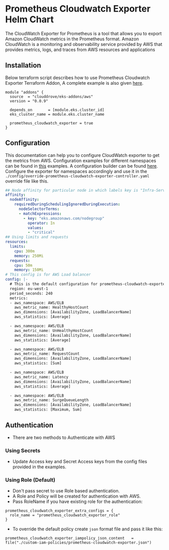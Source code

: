 # Prometheus Cloudwatch Exporter Helm Chart

The CloudWatch Exporter for Prometheus is a tool that allows you to export Amazon CloudWatch metrics in the Prometheus format. Amazon CloudWatch is a monitoring and observability service provided by AWS that provides metrics, logs, and traces from AWS resources and applications 

## Installation
Below terraform script describes how to use Prometheus Cloudwatch Exporter Terraform Addon, A complete example is also given [here](https://github.com/clouddrove/terraform-helm-eks-addons/blob/master/_examples/complete/main.tf).
```hcl
module "addons" {
  source  = "clouddrove/eks-addons/aws"
  version = "0.0.9"
  
  depends_on       = [module.eks.cluster_id]
  eks_cluster_name = module.eks.cluster_name

  prometheus_cloudwatch_exporter = true
}
```

## Configuration
This documentation can help you to configure CloudWatch exporter to get the metrics from AWS.
Configuration examples for different namespaces can be found in [this](https://github.com/prometheus/cloudwatch_exporter/blob/master/examples) examples. 
A configuration builder can be found [here](https://github.com/djloude/cloudwatch_exporter_metrics_config_builder).
Configure the exporter for namespaces accordingly and use it in the `./config/override-prometheus-cloudwatch-exporter-controller.yaml` override file like this.

```yaml
## Node affinity for particular node in which labels key is "Infra-Services" and value is "true"
affinity:
  nodeAffinity:
    requiredDuringSchedulingIgnoredDuringExecution:
      nodeSelectorTerms:
      - matchExpressions:
        - key: "eks.amazonaws.com/nodegroup"
          operator: In
          values:
          - "critical"
## Using limits and requests
resources:
  limits:
    cpu: 300m
    memory: 250Mi
  requests:
    cpu: 50m
    memory: 150Mi
# This config is for AWS Load balancer
config: |-
  # This is the default configuration for prometheus-cloudwatch-exporter
  region: eu-west-1
  period_seconds: 240
  metrics:
  - aws_namespace: AWS/ELB
    aws_metric_name: HealthyHostCount
    aws_dimensions: [AvailabilityZone, LoadBalancerName]
    aws_statistics: [Average]

  - aws_namespace: AWS/ELB
    aws_metric_name: UnHealthyHostCount
    aws_dimensions: [AvailabilityZone, LoadBalancerName]
    aws_statistics: [Average]

  - aws_namespace: AWS/ELB
    aws_metric_name: RequestCount
    aws_dimensions: [AvailabilityZone, LoadBalancerName]
    aws_statistics: [Sum]

  - aws_namespace: AWS/ELB
    aws_metric_name: Latency
    aws_dimensions: [AvailabilityZone, LoadBalancerName]
    aws_statistics: [Average]

  - aws_namespace: AWS/ELB
    aws_metric_name: SurgeQueueLength
    aws_dimensions: [AvailabilityZone, LoadBalancerName]
    aws_statistics: [Maximum, Sum]

```

## Authentication
- There are two methods to Authenticate with AWS

### Using Secrets
- Update Access key and Secret Access keys from the config files provided in the examples.

### Using Role (Default)
- Don't pass secret to use Role based authentication.
- A Role and Policy will be created for authentication with AWS.
- Pass RoleName if you have existing role for the authentication:
```hcl
prometheus_cloudwatch_exporter_extra_configs = {
  role_name = "prometheus_cloudwatch_exporter_role"
}
```
- To override the default policy create `json` format file and pass it like this:
```hcl
prometheus_cloudwatch_exporter_iampolicy_json_content   = file("./custom-iam-policies/prometheus-cloudwatch-exporter.json")
```

<!-- BEGINNING OF PRE-COMMIT-TERRAFORM DOCS HOOK -->
<!-- END OF PRE-COMMIT-TERRAFORM DOCS HOOK -->
